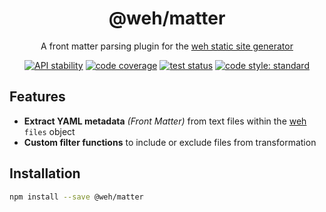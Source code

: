<h1 align="center">
  @weh/matter
</h1>

<p align="center">
  A front matter parsing plugin for the <a href="https://github.com/wehjs/weh">weh static site generator</a>
</p>

<p align="center">
  <!-- Stability -->
  <a href="https://nodejs.org/api/documentation.html#documentation_stability_index"><img src="https://img.shields.io/badge/stability-stable-green.svg?style=flat-square"
  alt="API stability"></a>
  <!-- code coverage -->
  <a href="https://codecov.io/gh/wehjs/matter"><img src="https://img.shields.io/codecov/c/github/wehjs/matter.svg?style=flat-square"
  alt="code coverage"></a>
  <!-- travis ci -->
  <a href="https://travis-ci.org/wehjs/matter"><img src="https://img.shields.io/travis/wehjs/matter.svg?style=flat-square"
  alt="test status"></a>
  <!-- code style -->
  <a href="https://github.com/feross/standard"><img src="https://img.shields.io/badge/code%20style-standard-blue.svg?style=flat-square"
  alt="code style: standard"></a>
</p>

## Features

- **Extract YAML metadata** _(Front Matter)_ from text files within the [weh](https://github.com/wehjs/weh) `files` object
- **Custom filter functions** to include or exclude files from transformation

## Installation

```sh
npm install --save @weh/matter
```
